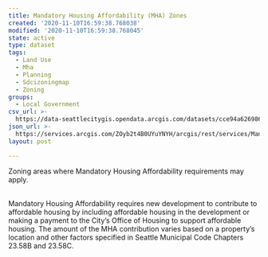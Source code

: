 ```yaml
---
title: Mandatory Housing Affordability (MHA) Zones
created: '2020-11-10T16:59:38.768038'
modified: '2020-11-10T16:59:38.768045'
state: active
type: dataset
tags:
  - Land Use
  - Mha
  - Planning
  - Sdcizoningmap
  - Zoning
groups:
  - Local Government
csv_url: >-
  https://data-seattlecitygis.opendata.arcgis.com/datasets/cce94a62698640b59031ae35292acfe5_0.csv?outSR=%7B%22latestWkid%22%3A2926%2C%22wkid%22%3A2926%7D
json_url: >-
  https://services.arcgis.com/ZOyb2t4B0UYuYNYH/arcgis/rest/services/Mandatory_Housing_Affordability_Zoning/FeatureServer/0
layout: post

---
```

Zoning areas where Mandatory Housing Affordability requirements may apply.<div><br /></div><div>Mandatory Housing Affordability requires new development to contribute to affordable housing by including affordable housing in the development or making a payment to the City’s Office of Housing to support affordable housing. The amount of the MHA contribution varies based on a property’s location and other factors specified in Seattle Municipal Code Chapters 23.58B and 23.58C.  </div>
